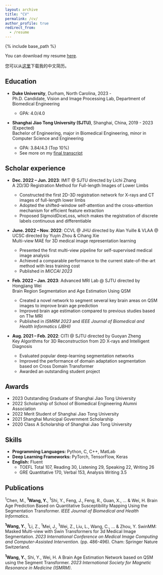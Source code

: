 ```yaml
---
layout: archive
title: "CV"
permalink: /cv/
author_profile: true
redirect_from:
  - /resume
---
```


{% include base_path %}

You can download my resume [here](https://yqwang01.github.io/files/resume_ENG.pdf).

您可以从[这里](https://yqwang01.github.io/files/resume_CHN.pdf)下载我的中文简历。

## Education

* **Duke University**, Durham, North Carolina, 2023 -\
  Ph.D. Candidate, Vision and Image Processing Lab, Department of Biomedical Engineering
  * GPA: 4.0/4.0

* **Shanghai Jiao Tong University (SJTU)**, Shanghai, China, 2019 - 2023 (Expected)\
  Bachelor of Engineering, major in Biomedical Engineering, minor in Computer Science and Engineering
  * GPA: 3.84/4.3 (Top 10%)
  * See more on my [final transcript](https://yqwang01.github.io/files/Final_Transcript.jpg)

## Scholar experience

* **Dec. 2022 – Jun. 2023**: IMIT @ SJTU directed by Lichi Zhang \
  A 2D/3D Registration Method for Full-length Images of Lower Limbs
  * Constructed the first 2D-3D registration network for X-rays and CT images of full-length lower limbs
  * Adopted the shifted-window self-attention and the cross-attention mechanism for efficient feature extraction
  * Proposed SigmoidDiceLoss, which makes the registration of discrete labels continuous and differentiable

* **June. 2022 – Nov. 2022**: CCVL @ JHU directed by Alan Yuille & VLAA @ UCSC directed by Yuyin Zhou & Cihang Xie \
  Multi-view MAE for 3D medical image representation learning
  * Presented the first multi-view pipeline for self-supervised medical image analysis
  * Achieved a comparable performance to the current state-of-the-art method with less training cost
  * Published in *MICCAI 2023*

* **Feb. 2022 – Jan. 2023**: Advanced MRI Lab @ SJTU directed by Hongjiang Wei \
  Brain Region Segmentation and Age Estimation Using QSM
  *  Created a novel network to segment several key brain areas on QSM images to improve brain age prediction
  *  Improved brain age estimation compared to previous studies based on T1w MRI
  *  Published in *ISMRM 2023* and *IEEE Journal of Biomedical and Health Informatics (JBHI)*

* **Aug. 2021 – Feb. 2022**: CITI @ SJTU directed by Guoyan Zheng \
  Key Algorithms for 3D Reconstruction from 2D X-rays and Intelligent Diagnosis
  *  Evaluated popular deep-learning segmentation networks
  *  Improved the performance of domain adaptation segmentation based on Cross Domain Transformer
  *  Awarded an outstanding student project

## Awards

* 2023 Outstanding Graduate of Shanghai Jiao Tong University
* 2022 Scholarship of School of Biomedical Engineering Alumni Association
* 2022 Merit Student of Shanghai Jiao Tong University
* 2021 Shanghai Municipal Government Scholarship
* 2020 Class A Scholarship of Shanghai Jiao Tong University
  
## Skills

* **Programming Languages:** Python, C, C++, MatLab
* **Deep Learning Frameworks:** PyTorch, TensorFlow, Keras
* **English:** Fluent
  * TOEFL Total 107, Reading 30, Listening 29, Speaking 22, Writing 26
  * GRE Quantitative 170, Verbal 153, Analysis Writing 3.5

## Publications

<sup>1</sup>Chen, M., **<sup>1</sup>Wang, Y.**, <sup>1</sup>Shi, Y., Feng, J., Feng, R., Guan, X., ... & Wei, H. Brain Age Prediction Based on Quantitative Susceptibility Mapping Using the Segmentation Transformer. *IEEE Journal of Biomedical and Health Informatics*.

**<sup>1</sup>Wang, Y.**, <sup>1</sup>Li, Z., <sup>1</sup>Mei, J., <sup>1</sup>Wei, Z., Liu, L., Wang, C., ... & Zhou, Y. SwinMM: Masked Multi-view with Swin Transformers for 3d Medical Image Segmentation. *2023 International Conference on Medical Image Computing and Computer-Assisted Intervention.* (pp. 486-496). Cham: Springer Nature Switzerland.

**<sup>1</sup>Wang, Y.**, Shi, Y., Wei, H. A Brain Age Estimation Network based on QSM using the Segment Transformer. *2023 International Society for Magnetic Resonance in Medicine (ISMRM)*.
  
<!-- Talks
======
  <ul>{% for post in site.talks %}
    {% include archive-single-talk-cv.html %}
  {% endfor %}</ul>
  
Teaching
======
  <ul>{% for post in site.teaching %}
    {% include archive-single-cv.html %}
  {% endfor %}</ul>
  
Service and leadership
======
* Currently signed in to 43 different slack teams
 -->
